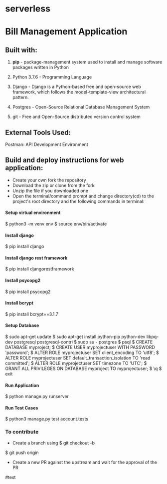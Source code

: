 # serverless

# Bill Management Application



## Built with:

1. **pip** - package-management system used to install and manage software packages written in Python

2. Python 3.7.6 - Programming Language

3. Django - Django is a Python-based free and open-source web framework, which follows the model-template-view architectural pattern.

4. Postgres - Open-Source Relational Database Management System

5. git - Free and Open-Source distributed version control system


## External Tools Used:
Postman: API Development Environment

## Build and deploy instructions for web application:
- Create your own fork the repository
- Download the zip or clone from the fork
- Unzip the file if you downloaded one
- Open the terminal/command prompt and change directory(cd) to the project's root directory
and the following commands in terminal:



#### Setup virtual environment
  
$ python3 -m venv env
$ source env/bin/activate

#### Install django
  
$ pip install django

#### Install django rest framework

$ pip install djangorestframework

#### Install psycopg2

$ pip install psycopg2


#### Install bcrypt

$ pip install bcrypt==3.1.7

#### Setup Database

$ sudo apt-get update
$ sudo apt-get install python-pip python-dev libpq-dev postgresql postgresql-contri
$ sudo su - postgres
$ psql
$ CREATE DATABASE myproject;
$ CREATE USER myprojectuser WITH PASSWORD 'password';
$ ALTER ROLE myprojectuser SET client_encoding TO 'utf8';
$ ALTER ROLE myprojectuser SET default_transaction_isolation TO 'read committed';
$ ALTER ROLE myprojectuser SET timezone TO 'UTC';
$ GRANT ALL PRIVILEGES ON DATABASE myproject TO myprojectuser;
$ \q
$ exit

#### Run Application
$ python manage.py runserver

#### Run Test Cases
$ python3 manage.py test account.tests

### To contribute
- Create a branch using
$ git checkout -b <branch name>

$ git push origin <branch name>

- Create a new PR against the upstream and wait for the approval of the PR

#test
